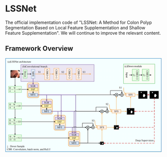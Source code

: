 # LSSNet
The official implementation code of "LSSNet: A Method for Colon Polyp Segmentation Based on Local Feature Supplementation and Shallow Feature Supplementation". 
We will continue to improve the relevant content.
## Framework Overview
![image](https://github.com/heyeying/LSSNet/blob/main/fig/LSSNet.PNG)

